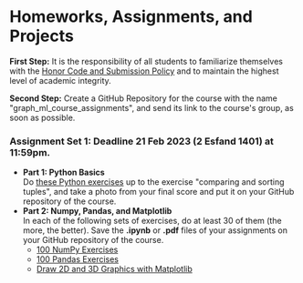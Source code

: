 
# Homeworks, Assignments, and Projects

**First Step:** It is the responsibility of all students to familiarize themselves with the 
[Honor Code and Submission Policy](https://github.com/zahta/graph_ml/edit/main/README.md#copyright-honor-code-and-submission-policy) and 
to maintain the highest level of academic integrity.

**Second Step:** Create a GitHub Repository for the course with the name "graph_ml_course_assignments", 
and send its link to the course's group, as soon as possible.

### Assignment Set 1: Deadline 21 Feb 2023 (2 Esfand 1401) at 11:59pm.
  - **Part 1: Python Basics**    
  Do [these Python exercises](https://www.freecodecamp.org/learn/scientific-computing-with-python/#python-for-everybody) up to
  the exercise "comparing and sorting tuples", and take a photo from your final score and put it on your GitHub repository of the course.
  - **Part 2: Numpy, Pandas, and Matplotlib**   
  In each of the following sets of exercises, do at least 30 of them (the more, the better). Save the **.ipynb** or **.pdf** files 
  of your assignments on your GitHub repository of the course.
    - [100 NumPy Exercises](https://labex.io/courses/100-numpy-exercises)
    - [100 Pandas Exercises](https://labex.io/courses/100-pandas-exercises)  
    - [Draw 2D and 3D Graphics with Matplotlib](https://labex.io/courses/draw-2d-and-3d-graphics-by-matplotlib)
    
    
